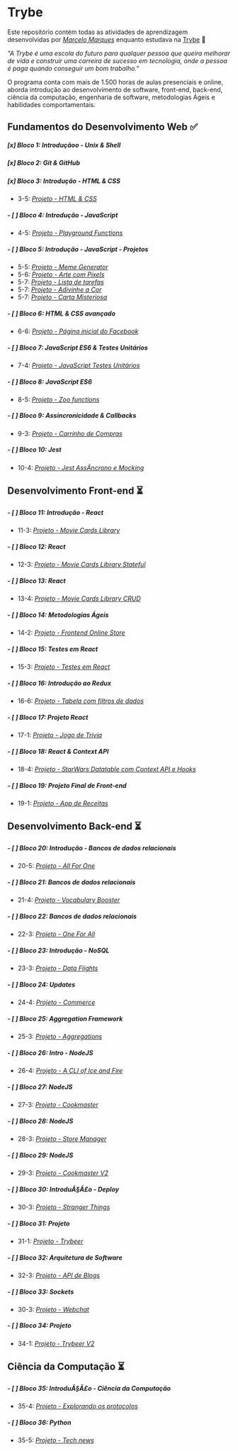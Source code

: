 # Trybe

Este repositório contém todas as atividades de aprendizagem desenvolvidas por _[Marcelo Marques](https://www.linkedin.com/in/marcelo-mls/)_ enquanto estudava na [Trybe](https://www.betrybe.com/) :rocket:

_"A Trybe é uma escola do futuro para qualquer pessoa que queira melhorar de vida e construir uma carreira de sucesso em tecnologia, onde a pessoa é paga quando conseguir um bom trabalho."_

O programa conta com mais de 1.500 horas de aulas presenciais e online, aborda introdução ao desenvolvimento de software, front-end, back-end, ciência da computação, engenharia de software, metodologias Ágeis e habilidades comportamentais.

## Fundamentos do Desenvolvimento Web :white_check_mark:

##### [x] Bloco 1: Introduçãoo - Unix & Shell

##### [x] Bloco 2: Git & GitHub

##### [x] Bloco 3: Introdução - HTML & CSS
- 3-5: _[Projeto - HTML & CSS](https://github.com/tryber/sd-022-b-project-lessons-learned/pull/104/files)_

##### - [ ] Bloco 4: Introdução - JavaScript
- 4-5: _[Projeto - Playground Functions]()_

##### - [ ] Bloco 5: Introdução - JavaScript - Projetos
- 5-5: _[Projeto - Meme Generator]()_
- 5-6: _[Projeto - Arte com Pixels]()_
- 5-7: _[Projeto - Lista de tarefas]()_
- 5-7: _[Projeto - Adivinhe a Cor]()_
- 5-7: _[Projeto - Carta Misteriosa]()_

##### - [ ] Bloco 6: HTML & CSS avançado
- 6-6: _[Projeto - Página inicial do Facebook]()_

##### - [ ] Bloco 7: JavaScript ES6 & Testes Unitários
- 7-4: _[Projeto - JavaScript Testes Unitários]()_

##### - [ ] Bloco 8: JavaScript ES6
- 8-5: _[Projeto - Zoo functions]()_

##### - [ ] Bloco 9: Assincronicidade & Callbacks
- 9-3: _[Projeto - Carrinho de Compras]()_

##### - [ ] Bloco 10: Jest
- 10-4: _[Projeto - Jest AssÃ­ncrono e Mocking]()_

## Desenvolvimento Front-end :hourglass_flowing_sand:

##### - [ ] Bloco 11: Introdução - React
- 11-3: _[Projeto - Movie Cards Library]()_

##### - [ ] Bloco 12: React
- 12-3: _[Projeto - Movie Cards Library Stateful]()_

##### - [ ] Bloco 13: React
- 13-4: _[Projeto - Movie Cards Library CRUD]()_

##### - [ ] Bloco 14: Metodologias Ágeis
- 14-2: _[Projeto - Frontend Online Store]()_

##### - [ ] Bloco 15: Testes em React
- 15-3: _[Projeto - Testes em React]()_

##### - [ ] Bloco 16: Introdução ao Redux
- 16-6: _[Projeto - Tabela com filtros de dados]()_

##### - [ ] Bloco 17: Projeto React
- 17-1: _[Projeto - Jogo de Trivia]()_

##### - [ ] Bloco 18: React & Context API
- 18-4: _[Projeto - StarWars Datatable com Context API e Hooks]()_

##### - [ ] Bloco 19: Projeto Final de Front-end
- 19-1: _[Projeto - App de Receitas]()_

## Desenvolvimento Back-end :hourglass_flowing_sand:

##### - [ ] Bloco 20: Introdução - Bancos de dados relacionais
- 20-5: _[Projeto - All For One]()_

##### - [ ] Bloco 21: Bancos de dados relacionais
- 21-4: _[Projeto - Vocabulary Booster]()_

##### - [ ] Bloco 22: Bancos de dados relacionais
- 22-3: _[Projeto - One For All]()_

##### - [ ] Bloco 23: Introdução - NoSQL
- 23-3: _[Projeto - Data Flights]()_

##### - [ ] Bloco 24: Updates
- 24-4: _[Projeto - Commerce]()_

##### - [ ] Bloco 25: Aggregation Framework
- 25-3: _[Projeto - Aggregations]()_

##### - [ ] Bloco 26: Intro - NodeJS
- 26-4: _[Projeto - A CLI of Ice and Fire]()_

##### - [ ] Bloco 27: NodeJS
- 27-3: _[Projeto - Cookmaster]()_

##### - [ ] Bloco 28: NodeJS
- 28-3: _[Projeto - Store Manager]()_

##### - [ ] Bloco 29: NodeJS
- 29-3: _[Projeto - Cookmaster V2]()_

##### - [ ] Bloco 30: IntroduÃ§Ã£o - Deploy
- 30-3: _[Projeto - Stranger Things]()_

##### - [ ] Bloco 31: Projeto
- 31-1: _[Projeto - Trybeer]()_

##### - [ ] Bloco 32: Arquitetura de Software
- 32-3: _[Projeto - API de Blogs]()_

##### - [ ] Bloco 33: Sockets
- 30-3: _[Projeto - Webchat]()_

##### - [ ] Bloco 34: Projeto
- 34-1: _[Projeto - Trybeer V2]()_

## Ciência da Computação :hourglass_flowing_sand:

##### - [ ] Bloco 35: IntroduÃ§Ã£o - Ciência da Computação
- 35-4: _[Projeto - Explorando os protocolos]()_

##### - [ ] Bloco 36: Python
- 35-5: _[Projeto - Tech news]()_
